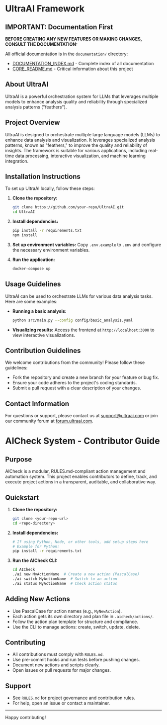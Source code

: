 # UltraAI Framework

## IMPORTANT: Documentation First

**BEFORE CREATING ANY NEW FEATURES OR MAKING CHANGES, CONSULT THE DOCUMENTATION:**

All official documentation is in the `documentation/` directory:

- [DOCUMENTATION_INDEX.md](documentation/DOCUMENTATION_INDEX.md) - Complete index of all documentation
- [CORE_README.md](documentation/CORE_README.md) - Critical information about this project

## About UltraAI

UltraAI is a powerful orchestration system for LLMs that leverages multiple models to enhance analysis quality and reliability through specialized analysis patterns ("feathers").

## Project Overview

UltraAI is designed to orchestrate multiple large language models (LLMs) to enhance data analysis and visualization. It leverages specialized analysis patterns, known as "feathers," to improve the quality and reliability of insights. The framework is suitable for various applications, including real-time data processing, interactive visualization, and machine learning integration.

## Installation Instructions

To set up UltraAI locally, follow these steps:

1. **Clone the repository:**

   ```bash
   git clone https://github.com/your-repo/UltraAI.git
   cd UltraAI
   ```

2. **Install dependencies:**

   ```bash
   pip install -r requirements.txt
   npm install
   ```

3. **Set up environment variables:**
   Copy `.env.example` to `.env` and configure the necessary environment variables.

4. **Run the application:**

   ```bash
   docker-compose up
   ```

## Usage Guidelines

UltraAI can be used to orchestrate LLMs for various data analysis tasks. Here are some examples:

- **Running a basic analysis:**

  ```bash
  python src/main.py --config config/basic_analysis.yaml
  ```

- **Visualizing results:**
  Access the frontend at `http://localhost:3000` to view interactive visualizations.

## Contribution Guidelines

We welcome contributions from the community! Please follow these guidelines:

- Fork the repository and create a new branch for your feature or bug fix.
- Ensure your code adheres to the project's coding standards.
- Submit a pull request with a clear description of your changes.

## Contact Information

For questions or support, please contact us at [support@ultraai.com](mailto:support@ultraai.com) or join our community forum at [forum.ultraai.com](http://forum.ultraai.com).

# AICheck System - Contributor Guide

## Purpose

AICheck is a modular, RULES.md-compliant action management and automation system. This project enables contributors to define, track, and execute project actions in a transparent, auditable, and collaborative way.

## Quickstart

1. **Clone the repository:**

   ```sh
   git clone <your-repo-url>
   cd <repo-directory>
   ```

2. **Install dependencies:**

   ```sh
   # If using Python, Node, or other tools, add setup steps here
   # Example for Python:
   pip install -r requirements.txt
   ```

3. **Run the AICheck CLI:**

   ```sh
   cd AICheck
   ./ai new MyActionName  # Create a new action (PascalCase)
   ./ai switch MyActionName  # Switch to an action
   ./ai status MyActionName  # Check action status
   ```

## Adding New Actions

- Use PascalCase for action names (e.g., `MyNewAction`).
- Each action gets its own directory and plan file in `.aicheck/actions/`.
- Follow the action plan template for structure and compliance.
- Use the CLI to manage actions: create, switch, update, delete.

## Contributing

- All contributions must comply with `RULES.md`.
- Use pre-commit hooks and run tests before pushing changes.
- Document new actions and scripts clearly.
- Open issues or pull requests for major changes.

## Support

- See `RULES.md` for project governance and contribution rules.
- For help, open an issue or contact a maintainer.

---
Happy contributing!
